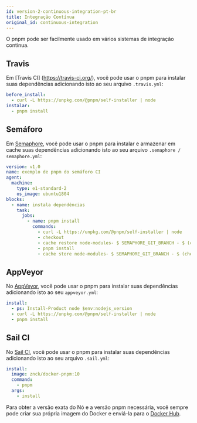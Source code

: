 ```yaml
---
id: version-2-continuous-integration-pt-br
title: Integração Contínua
original_id: continuous-integration
---
```


O pnpm pode ser facilmente usado em vários sistemas de integração contínua.

## Travis

Em [Travis CI] (https://travis-ci.org/), você pode usar o pnpm para instalar suas dependências adicionando isto ao seu arquivo `.travis.yml`:

```yaml
before_install:
  - curl -L https://unpkg.com/@pnpm/self-installer | node
instalar:
  - pnpm install 
```

## Semáforo

Em [Semaphore](https://semaphoreci.com), você pode usar o pnpm para instalar e armazenar em cache suas dependências adicionando isto ao seu arquivo `.semaphore / semaphore.yml`:

```yaml
version: v1.0
name: exemplo de pnpm do semáforo CI
agent:
  machine:
    type: e1-standard-2
    os_image: ubuntu1804
blocks:
  - name: instala dependências
    task:
      jobs:
        - name: pnpm install
          commands:
            - curl -L https://unpkg.com/@pnpm/self-installer | node
            - checkout
            - cache restore node-modules- $ SEMAPHORE_GIT_BRANCH - $ (checksum package-lock.json), node-modules- $ SEMAPHORE_GIT_BRANCH, node-modules-master
            - pnpm install
            - cache store node-modules- $ SEMAPHORE_GIT_BRANCH - $ (checksum package-lock.json) node_modules
```

## AppVeyor

No [AppVeyor](https://www.appveyor.com/), você pode usar o pnpm para instalar suas dependências adicionando isto ao seu `appveyor.yml`:

```yaml
install:
  - ps: Install-Product node $env:nodejs_version
  - curl -L https://unpkg.com/@pnpm/self-installer | node
  - pnpm install
```

## Sail CI

No [Sail CI](https://sail.ci/), você pode usar o pnpm para instalar suas dependências adicionando isto ao seu arquivo `.sail.yml`:

```yaml
install:
  image: znck/docker-pnpm:10
  command:
    - pnpm
  args:
    - install
```
Para obter a versão exata do Nó e a versão pnpm necessária, você sempre pode criar sua própria imagem do Docker e enviá-la para o [Docker Hub](https://hub.docker.com/).